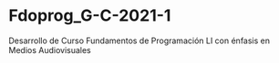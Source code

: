 # Fdoprog_G-C-2021-1
Desarrollo de Curso Fundamentos de Programación LI con énfasis en Medios Audiovisuales
